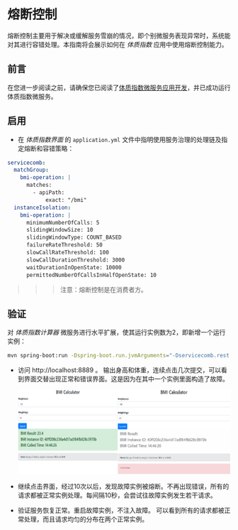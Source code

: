 # 熔断控制

熔断控制主要用于解决或缓解服务雪崩的情况，即个别微服务表现异常时，系统能对其进行容错处理。本指南将会展示如何在 *体质指数* 应用中使用熔断控制能力。

## 前言

在您进一步阅读之前，请确保您已阅读了[体质指数微服务应用开发](quick-start-bmi.md)，并已成功运行体质指数微服务。

## 启用

* 在 *体质指数界面* 的 `application.yml` 文件中指明使用服务治理的处理链及指定熔断和容错策略：

```yaml
servicecomb:
  matchGroup:
    bmi-operation: |
      matches:
        - apiPath:
            exact: "/bmi"
  instanceIsolation:
    bmi-operation: |
      minimumNumberOfCalls: 5
      slidingWindowSize: 10
      slidingWindowType: COUNT_BASED
      failureRateThreshold: 50
      slowCallRateThreshold: 100
      slowCallDurationThreshold: 3000
      waitDurationInOpenState: 10000 
      permittedNumberOfCallsInHalfOpenState: 10

```

>>> 注意：熔断控制是在消费者方。

## 验证

对 *体质指数计算器* 微服务进行水平扩展，使其运行实例数为2，即新增一个运行实例：

```bash
mvn spring-boot:run -Dspring-boot.run.jvmArguments="-Dservicecomb.rest.address=0.0.0.0:7779 -Dbmi.mock.error=true"
```

* 访问 <a>http://localhost:8889</a> 。 输出身高和体重，连续点击几次提交，可以看到界面交替出现正常和错误界面。这是因为在其中一个实例里面构造了故障。

  ![交替出现故障](service-management-error.png)

* 继续点击界面，经过10次以后，发现故障实例被熔断。不再出现错误，所有的请求都被正常实例处理。每间隔10秒，会尝试往故障实例发生若干请求。 

* 验证服务恢复正常。重启故障实例，不注入故障。 可以看到所有的请求都被正常处理，而且请求均匀的分布在两个正常实例。 

